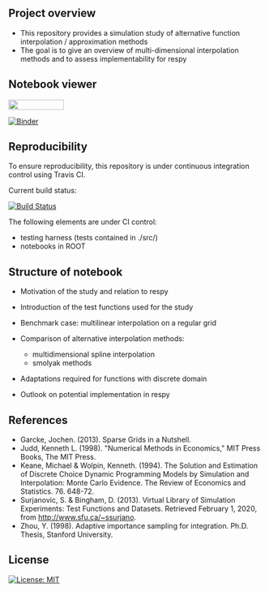 ## Project overview

* This repository provides a simulation study of alternative function interpolation / approximation methods
* The goal is to give an overview of multi-dimensional interpolation methods and to assess implementability for respy

## Notebook viewer

<a href="https://nbviewer.jupyter.org/github/HumanCapitalAnalysis/student-project-simonjheiler/blob/master/student_project.ipynb"
   target="_parent">
   <img align="center"
  src="https://raw.githubusercontent.com/jupyter/design/master/logos/Badges/nbviewer_badge.png"
      width="109" height="20">

[![Binder](https://mybinder.org/badge_logo.svg)](https://mybinder.org/v2/gh/HumanCapitalAnalysis/student-project-simonjheiler/master)

## Reproducibility

To ensure reproducibility, this repository is under continuous integration control using Travis CI.

Current build status:

[![Build Status](https://travis-ci.com/simonjheiler/function_approximation.svg?branch=master)](https://travis-ci.com/simonjheiler/function_approximation)

The following elements are under CI control:
* testing harness (tests contained in ./src/)
* notebooks in ROOT


## Structure of notebook

* Motivation of the study and relation to respy

* Introduction of the test functions used for the study

* Benchmark case: multilinear interpolation on a regular grid

* Comparison of alternative interpolation methods:
   - multidimensional spline interpolation
   - smolyak methods

* Adaptations required for functions with discrete domain

* Outlook on potential implementation in respy


## References

* Garcke, Jochen. (2013). Sparse Grids in a Nutshell.
* Judd, Kenneth L. (1998). "Numerical Methods in Economics," MIT Press Books, The MIT Press.
* Keane, Michael & Wolpin, Kenneth. (1994). The Solution and Estimation of Discrete Choice Dynamic Programming Models by Simulation and Interpolation: Monte Carlo Evidence. The Review of Economics and Statistics. 76. 648-72.
* Surjanovic, S. & Bingham, D. (2013). Virtual Library of Simulation Experiments: Test Functions and Datasets. Retrieved February 1, 2020, from http://www.sfu.ca/~ssurjano.
* Zhou, Y. (1998). Adaptive importance sampling for integration. Ph.D. Thesis, Stanford University.

## License
[![License: MIT](https://img.shields.io/badge/License-MIT-blue.svg)](https://github.com/HumanCapitalAnalysis/student-project-simonjheiler/master/LICENSE)
